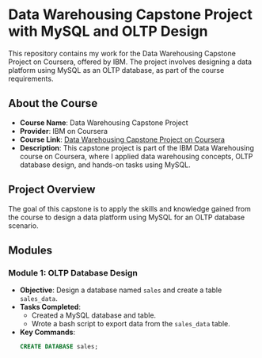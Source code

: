 # Data Warehousing Capstone Project with MySQL and OLTP Design

This repository contains my work for the Data Warehousing Capstone Project on Coursera, offered by IBM. The project involves designing a data platform using MySQL as an OLTP database, as part of the course requirements.

## About the Course
- **Course Name**: Data Warehousing Capstone Project
- **Provider**: IBM on Coursera
- **Course Link**: [Data Warehousing Capstone Project on Coursera](https://www.coursera.org/learn/data-warehousing-capstone-project)
- **Description**: This capstone project is part of the IBM Data Warehousing course on Coursera, where I applied data warehousing concepts, OLTP database design, and hands-on tasks using MySQL.

## Project Overview
The goal of this capstone is to apply the skills and knowledge gained from the course to design a data platform using MySQL for an OLTP database scenario.

## Modules
### Module 1: OLTP Database Design
- **Objective**: Design a database named `sales` and create a table `sales_data`.
- **Tasks Completed**:
  - Created a MySQL database and table.
  - Wrote a bash script to export data from the `sales_data` table.
- **Key Commands**:
  ```sql
  CREATE DATABASE sales;
